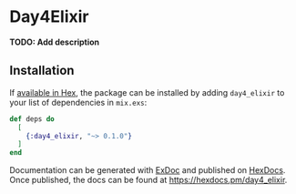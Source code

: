 # Day4Elixir

**TODO: Add description**

## Installation

If [available in Hex](https://hex.pm/docs/publish), the package can be installed
by adding `day4_elixir` to your list of dependencies in `mix.exs`:

```elixir
def deps do
  [
    {:day4_elixir, "~> 0.1.0"}
  ]
end
```

Documentation can be generated with [ExDoc](https://github.com/elixir-lang/ex_doc)
and published on [HexDocs](https://hexdocs.pm). Once published, the docs can
be found at <https://hexdocs.pm/day4_elixir>.

